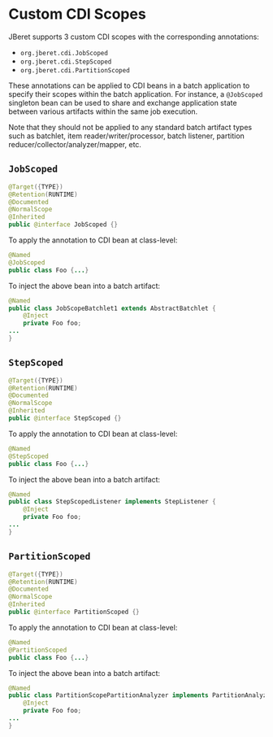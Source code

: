 # Custom CDI Scopes

JBeret supports 3 custom CDI scopes with the corresponding annotations:
* `org.jberet.cdi.JobScoped`
* `org.jberet.cdi.StepScoped`
* `org.jberet.cdi.PartitionScoped`

These annotations can be applied to CDI beans in a batch application to specify their scopes within the batch application. For instance, a `@JobScoped` singleton bean can be used to share and exchange application state between various artifacts within the same job execution.

Note that they should not be applied to any standard batch artifact types such as batchlet, item reader/writer/processor, batch listener, partition reducer/collector/analyzer/mapper, etc.

## `JobScoped`
```java
@Target({TYPE})
@Retention(RUNTIME)
@Documented
@NormalScope
@Inherited
public @interface JobScoped {}
```
To apply the annotation to CDI bean at class-level:
```java
@Named
@JobScoped
public class Foo {...}
```
To inject the above bean into a batch artifact:
```java
@Named
public class JobScopeBatchlet1 extends AbstractBatchlet {
    @Inject
    private Foo foo;
...
}
```

## `StepScoped`
```java
@Target({TYPE})
@Retention(RUNTIME)
@Documented
@NormalScope
@Inherited
public @interface StepScoped {}
```
To apply the annotation to CDI bean at class-level:
```java
@Named
@StepScoped
public class Foo {...}
```
To inject the above bean into a batch artifact:
```java
@Named
public class StepScopedListener implements StepListener {
    @Inject
    private Foo foo;
...
}
```

## `PartitionScoped`
```java
@Target({TYPE})
@Retention(RUNTIME)
@Documented
@NormalScope
@Inherited
public @interface PartitionScoped {}
```
To apply the annotation to CDI bean at class-level:
```java
@Named
@PartitionScoped
public class Foo {...}
```
To inject the above bean into a batch artifact:
```java
@Named
public class PartitionScopePartitionAnalyzer implements PartitionAnalyzer {
    @Inject
    private Foo foo;
...
}
```


